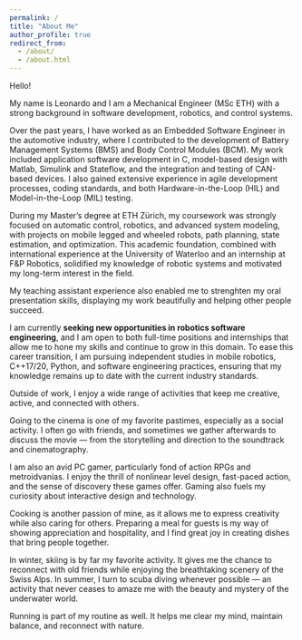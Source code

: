 ```yaml
---
permalink: /
title: "About Me"
author_profile: true
redirect_from: 
  - /about/
  - /about.html
---
```


Hello!

My name is Leonardo and I am a Mechanical Engineer (MSc ETH) with a strong background in software development, robotics, and control systems.  

Over the past years, I have worked as an Embedded Software Engineer in the automotive industry, where I contributed to the development of Battery Management Systems (BMS) and Body Control Modules (BCM). My work included application software development in C, model-based design with Matlab, Simulink and Stateflow, and the integration and testing of CAN-based devices. I also gained extensive experience in agile development processes, coding standards, and both Hardware-in-the-Loop (HIL) and Model-in-the-Loop (MIL) testing.  

During my Master’s degree at ETH Zürich, my coursework was strongly focused on automatic control, robotics, and advanced system modeling, with projects on mobile legged and wheeled robots, path planning, state estimation, and optimization. This academic foundation, combined with international experience at the University of Waterloo and an internship at F&P Robotics, solidified my knowledge of robotic systems and motivated my long-term interest in the field.

My teaching assistant experience also enabled me to strenghten my oral presentation skills, displaying my work beautifully and helping other people succeed.

I am currently **seeking new opportunities in robotics software engineering**, and I am open to both full-time positions and internships that allow me to hone my skills and continue to grow in this domain. To ease this career transition, I am pursuing independent studies in mobile robotics, C++17/20, Python, and software engineering practices, ensuring that my knowledge remains up to date with the current industry standards.  

Outside of work, I enjoy a wide range of activities that keep me creative, active, and connected with others.

Going to the cinema is one of my favorite pastimes, especially as a social activity. I often go with friends, and sometimes we gather afterwards to discuss the movie — from the storytelling and direction to the soundtrack and cinematography.

I am also an avid PC gamer, particularly fond of action RPGs and metroidvanias. I enjoy the thrill of nonlinear level design, fast-paced action, and the sense of discovery these games offer. Gaming also fuels my curiosity about interactive design and technology.

Cooking is another passion of mine, as it allows me to express creativity while also caring for others. Preparing a meal for guests is my way of showing appreciation and hospitality, and I find great joy in creating dishes that bring people together.

In winter, skiing is by far my favorite activity. It gives me the chance to reconnect with old friends while enjoying the breathtaking scenery of the Swiss Alps. In summer, I turn to scuba diving whenever possible — an activity that never ceases to amaze me with the beauty and mystery of the underwater world.

Running is part of my routine as well. It helps me clear my mind, maintain balance, and reconnect with nature.
